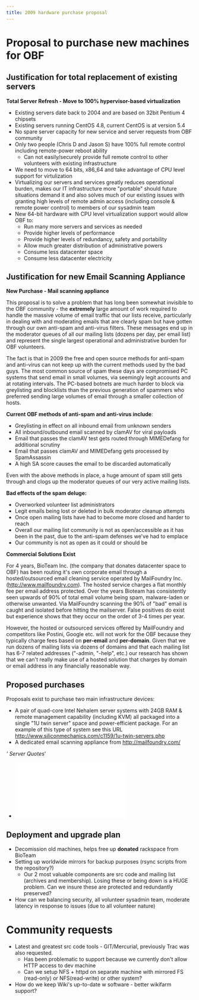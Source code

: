 ```yaml
---
title: 2009 hardware purchase proposal
---
```


Proposal to purchase new machines for OBF
=========================================

Justification for total replacement of existing servers
-------------------------------------------------------

**Total Server Refresh - Move to 100% hypervisor-based virtualization**

-   Existing servers date back to 2004 and are based on 32bit Pentium 4
    chipsets
-   Existing servers running CentOS 4.8, current CentOS is at version
    5.4
-   No spare server capacity for new service and server requests from
    OBF community
-   Only two people (Chris D and Jason S) have 100% full remote control
    including remote-power reboot ability
    -   Can not easily/securely provide full remote control to other
        volunteers with existing infrastructure
-   We need to move to 64 bits, x86\_64 and take advantage of CPU level
    support for virtulization
-   Virtualizing our servers and services greatly reduces operational
    burden, makes our IT infrastructure more "portable" should future
    situations demand it and also solves much of our existing issues
    with granting high levels of remote admin access (including console
    & remote power control) to members of our sysadmin team
-   New 64-bit hardware with CPU level virtualization support would
    allow OBF to:
    -   Run many more servers and services as needed
    -   Provide higher levels of performance
    -   Provide higher levels of redundancy, safety and portability
    -   Allow much greater distribution of administrative powers
    -   Consume less datacenter space
    -   Consume less datacenter electricity

Justification for new Email Scanning Appliance
----------------------------------------------

**New Purchase - Mail scanning appliance**

This proposal is to solve a problem that has long been somewhat
invisible to the OBF community - the **extremely** large amount of work
required to handle the massive volume of email traffic that our lists
receive, particularly in dealing with and moderating emails that are
clearly spam but have gotten through our own anti-spam and anti-virus
filters. These messages end up in the moderator queues of all our
mailing lists (dozens per day, per email list) and represent the single
largest operational and administrative burden for OBF volunteers.

The fact is that in 2009 the free and open source methods for anti-spam
and anti-virus can not keep up with the current methods used by the bad
guys. The most common source of spam these days are compromised PC
systems that send email in small volumes, via seemingly legit accounts
and at rotating intervals. The PC-based botnets are much harder to block
via greylisting and blocklists than the previous generation of spammers
who preferred sending large volumes of email through a smaller
collection of hosts.

**Current OBF methods of anti-spam and anti-virus include**:

-   Greylisting in effect on all inbound email from unknown senders
-   All inbound/outbound email scanned by clamAV for viral payloads
-   Email that passes the clamAV test gets routed through MIMEDefang for
    additional scrutiny
-   Email that passes clamAV and MIMEDefang gets processed by
    SpamAssassin
-   A high SA score causes the email to be discarded automatically

Even with the above methods in place, a huge amount of spam still gets
through and clogs up the moderator queues of our very active mailing
lists.

**Bad effects of the spam deluge:**

-   Overworked volunteer list administrators
-   Legit emails being lost or deleted in bulk moderator cleanup
    attempts
-   Once open mailing lists have had to become more closed and harder to
    reach
-   Overall our mailing list community is not as open/accessible as it
    has been in the past, due to the anti-spam defenses we've had to
    emplace
-   Our community is not as open as it could or should be

**Commercial Solutions Exist**

For 4 years, BioTeam Inc. (the company that donates datacenter space to
OBF) has been routing it's own corporate email through a
hosted/outsourced email cleaning service operated by MailFoundry Inc.
(http://www.mailfoundry.com). The hosted service charges a flat monthly
fee per email address protected. Over the years Bioteam has consistently
seen upwards of 90% of total email volume being spam, malware-laden or
otherwise unwanted. Via MailFoundry scanning the 90% of "bad" email is
caught and isolated before hitting the mailserver. False positives do
exist but experience shows that they occur on the order of 3-4 times per
year.

However, the hosted or outsourced services offered by MailFoundry and
competitors like Postini, Google etc. will not work for the OBF because
they typically charge fees based on **per-email** and **per-domain**.
Given that we run dozens of mailing lists via dozens of domains and that
each mailing list has 6-7 related addresses ("-admin, "-help", etc.) our
research has shown that we can't really make use of a hosted solution
that charges by domain or email address in any financially reasonable
way.

Proposed purchases
------------------

Proposals exist to purchase two main infrastructure devices:

-   A pair of quad-core Intel Nehalem server systems with 24GB RAM &
    remote management capability (including KVM) all packaged into a
    single "1U twin server" space and power-efficient package. For an
    example of this type of system see this URL
    <http://www.siliconmechanics.com/c1159/1u-twin-servers.php>
-   A dedicated email scanning appliance from <http://mailfoundry.com/>

*' Server Quotes*'

-   ![](Silicon_Mechanics_Quote_173894.pdf "fig:Silicon_Mechanics_Quote_173894.pdf")

Deployment and upgrade plan
---------------------------

-   Decomission old machines, helps free up **donated** rackspace from
    BioTeam
-   Setting up worldwide mirrors for backup purposes (rsync scripts from
    the repository?)
    -   Our 2 most valuable components are src code and mailing list
        (archives and membership). Losing these or being down is a
        HUGE problem. Can we insure these are protected and redundantly
        preserved?
-   How can we balancing security, all volunteer sysadmin team, moderate
    latency in response to issues (due to all volunteer nature)

Community requests
==================

-   Latest and greatest src code tools - GIT/Mercurial, previously Trac
    was also requested.
    -   Has been problematic to support because we currently don't allow
        HTTP access to dev machine
    -   Can we setup NFS + httpd on separate machine with mirrored
        FS (read-only) or NFS(read-write) or other system?
-   How do we keep Wiki's up-to-date w software - better wikifarm
    support?

